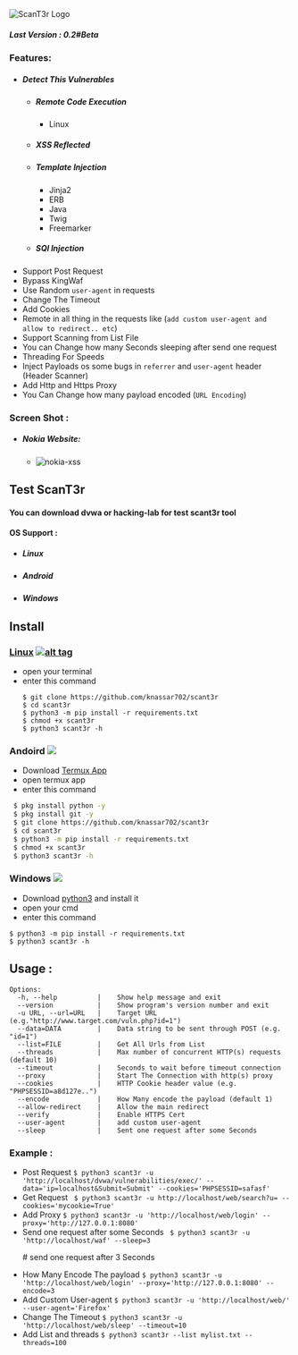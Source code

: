 <img src="https://i.ibb.co/fCtLQTz/received-2427790527459077.png" alt="ScanT3r Logo" border="0">

##### Last Version : 0.2#Beta
### Features:
* ##### Detect This Vulnerables
  * <h5>Remote Code Execution</h5>
    <ul><li>Linux</li></ul>
  * <h5>XSS Reflected</h5>
  * <h5>Template Injection</h5>
     <ul>
     <li> Jinja2 </li>
     <li> ERB </li>
     <li> Java </li>
     <li> Twig </li>
     <li> Freemarker </li>
     </ul>
  * <h5>SQl Injection </h5> 
* Support Post Request
* Bypass KingWaf
* Use Random ```user-agent``` in requests
* Change The Timeout
* Add Cookies
* Remote in all thing in the requests like (```add custom user-agent and allow to redirect.. etc```)
* Support Scanning from List File
* You can Change how many Seconds sleeping after send one request
* Threading For Speeds
* Inject Payloads os some bugs in ```referrer``` and ```user-agent``` header (Header Scanner)
* Add Http and Https Proxy
* You Can Change how many payload encoded (```URL Encoding```)
### Screen Shot :
   * ##### Nokia Website:
      * <img src="https://i.ibb.co/4N9mdtQ/nokai-sx.png" alt="nokia-xss" border="0"></a>

## Test ScanT3r
#### You can download dvwa or hacking-lab for test scant3r tool

#### OS Support :
- <h5> Linux</h5>
- <h5> Android</h5>
- <h5> Windows</h5>
## Install
### [Linux](https://wikipedia.org/wiki/Linux) [![alt tag](http://icons.iconarchive.com/icons/dakirby309/simply-styled/32/OS-Linux-icon.png)](https://fr.wikipedia.org/wiki/Linux)
* open your terminal 
* enter this command 
   ````
   $ git clone https://github.com/knassar702/scant3r 
   $ cd scant3r 
   $ python3 -m pip install -r requirements.txt
   $ chmod +x scant3r
   $ python3 scant3r -h
   ````
### Andoird <img src="https://img.icons8.com/clouds/100/000000/android-os.png">
* Download <a href='https://play.google.com/store/apps/details?id=com.termux&hl=en'>Termux App</a>
* open termux app
* enter this command
````bash
 $ pkg install python -y 
 $ pkg install git -y 
 $ git clone https://github.com/knassar702/scant3r
 $ cd scant3r 
 $ python3 -m pip install -r requirements.txt
 $ chmod +x scant3r
 $ python3 scant3r -h
````
### Windows <img src="https://img.icons8.com/color/48/000000/windows-10.png">
* Download <a href='https://www.python.org/downloads/windows/'>python3</a> and install it
* open your cmd
* enter this command 
````
$ python3 -m pip install -r requirements.txt
$ python3 scant3r -h
````

## Usage :
````
Options:
  -h, --help          |    Show help message and exit
  --version           |    Show program's version number and exit
  -u URL, --url=URL   |    Target URL (e.g."http://www.target.com/vuln.php?id=1")
  --data=DATA         |    Data string to be sent through POST (e.g. "id=1")
  --list=FILE         |    Get All Urls from List
  --threads           |    Max number of concurrent HTTP(s) requests (default 10)
  --timeout           |    Seconds to wait before timeout connection
  --proxy             |    Start The Connection with http(s) proxy
  --cookies           |    HTTP Cookie header value (e.g. "PHPSESSID=a8d127e..")
  --encode            |    How Many encode the payload (default 1)
  --allow-redirect    |    Allow the main redirect
  --verify            |    Enable HTTPS Cert
  --user-agent        |    add custom user-agent
  --sleep             |    Sent one request after some Seconds 
````
### Example :

* Post Request
``` $ python3 scant3r -u 'http://localhost/dvwa/vulnerabilities/exec/' --data='ip=localhost&Submit=Submit' --cookies='PHPSESSID=safasf' ```
* Get Request
```` $ python3 scant3r -u http://localhost/web/search?u= --cookies='mycookie=True'````
* Add Proxy
```$ python3 scant3r -u 'http://localhost/web/login' --proxy='http://127.0.0.1:8080'```
* Send one request after some Seconds
``` $ python3 scant3r -u 'http://localhost/waf' --sleep=3``` <p> # send one request after 3 Seconds
* How Many Encode The payload
 ```$ python3 scant3r -u 'http://localhost/web/login' --proxy='http://127.0.0.1:8080' --encode=3```
* Add Custom User-agent
 ```$ python3 scant3r -u 'http://localhost/web/' --user-agent='Firefox'```
* Change The Timeout
 ```$ python3 scant3r -u 'http://localhost/web/sleep' --timeout=10```
* Add List and threads
 ```$ python3 scant3r --list mylist.txt --threads=100```
 

